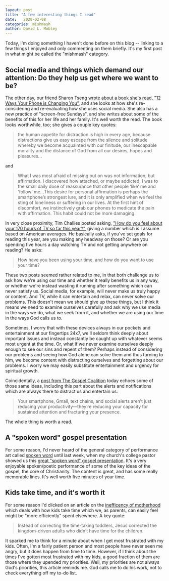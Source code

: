 ```yaml
---
layout: post
title: "A few interesting things I read"
date:   2020-02-08
categories: mishmash
author: David L. Mobley
---
```


Today, I'm doing something I haven't done before on this blog -- linking to a few things I enjoyed and only commenting on them briefly. It's my first post in what might be called the "mishmash" category.

## Social media and things which demand our attention: Do they help us get where we want to be?

The other day, our friend Sharon Tseng [wrote about a book she's read, "12 Ways Your Phone is Changing You"](https://lifewiththetsengs.home.blog/2020/02/03/lookingup/), and she looks at how she's re-considering and re-evaluating how she uses social media. She also has a new practice of "screen-free Sundays", and she writes about some of the benefits of this for her life and her family. It's well worth the read. The book looks worthwhile, too; she gives a couple key quotes:

> the human appetite for distraction is high in every age, because distractions give us easy escape from the silence and solitude whereby we become acquainted with our finitude, our inescapable morality and the distance of God from all our desires, hopes and pleasures...

and

> What I was most afraid of missing out on was not information, but affirmation. I discovered how attached, or maybe addicted, I was to the small daily dose of reassurance that other people ‘like’ me and ‘follow’ me…This desire for personal affirmation is perhaps the smartphone’s strongest lure, and it is only amplified when we feel the sting of loneliness or suffering in our lives. At the first hint of discomfort, we instinctively grab our phones to medicate the pain with affirmation. This habit could not be more damaging.

In very close proximity, Tim Challies posted asking, ["How do you feel about your 170 hours of TV so far this year?"](https://www.challies.com/articles/how-do-you-feel-about-your-170-hours-of-tv-so-far-this-year/), giving a number which is I assume based on American averages. He basically asks, if you've set goals for reading this year, are you making any headway on those? Or are you spending five hours a day watching TV and not getting anywhere on reading? He asks:
> How have you been using your time, and how do you want to use your time?

These two posts seemed rather related to me, in that both challenge us to ask how we're using our time and whether it really benefits us in any way, or whether we're instead wasting it running after something which can never satisfy us. Social media, for example, will never make us truly happy or content. And TV, while it can entertain and relax, can never solve our problems. This doesn't mean we should give up these things, but I think it means we need to examine ourselves carefully and ask why we use media in the ways we do, what we seek from it, and whether we are using our time in the ways God calls us to.

Sometimes, I worry that with these devices always in our pockets and entertainment at our fingertips 24x7, we'll seldom think deeply about important issues and instead constantly be caught up with whatever seems most urgent at the time. Or, what if we never examine ourselves deeply enough to see our sins and repent of them? Perhaps instead of considering our problems and seeing how God alone can solve them and thus turning to him, we become content with distracting ourselves and forgetting about our problems. I worry we may easily substitute entertainment and urgency for spiritual growth.

Coincidentally, a [post from The Gospel Coalition](https://www.thegospelcoalition.org/article/5-habits-work/) today echoes some of those same ideas, including this part about the alerts and notifications which are always there to distract us and entertain us:

> Your smartphone, Gmail, text chains, and social alerts aren’t just reducing your productivity—they’re reducing your capacity for sustained attention and fracturing your presence.

The whole thing is worth a read.

## A "spoken word" gospel presentation

For some reason, I'd never heard of the general category of performance art called [spoken word](https://en.wikipedia.org/wiki/Spoken_word) until last week, when my church's college pastor showed us this [great "spoken word" gospel presentation](https://www.youtube.com/watch?v=jyYFxp7apl4&list=WL&index=8&t=197s). It's a very enjoyable spoken/poetic performance of some of the key ideas of the gospel, the core of Christianity. The content is great, and has some really memorable lines. It's well worth five minutes of your time.

## Kids take time, and it's worth it

For some reason I'd clicked on an article on the [inefficency of motherhood](https://www.desiringgod.org/articles/the-inefficient-ministry-of-motherhood) which deals with how kids take time which we, as parents, can easily feel might be "more efficiently" spent elsewhere. A key quote:

> Instead of correcting the time-taking toddlers, Jesus corrected the kingdom-driven adults who didn’t have time for the children.

It sparked me to think for a minute about when I get most frustrated with my kids. Often, I'm a fairly patient person and most people have never seen me angry, but it does happen from time to time. However, if I think about the times I've gotten most frustrated with my kids, a good fraction of them are those where they upended my priorities. Well, my priorities are not always God's priorities, this article reminds me. God calls me to do his work, not to check everything off my to-do list.
